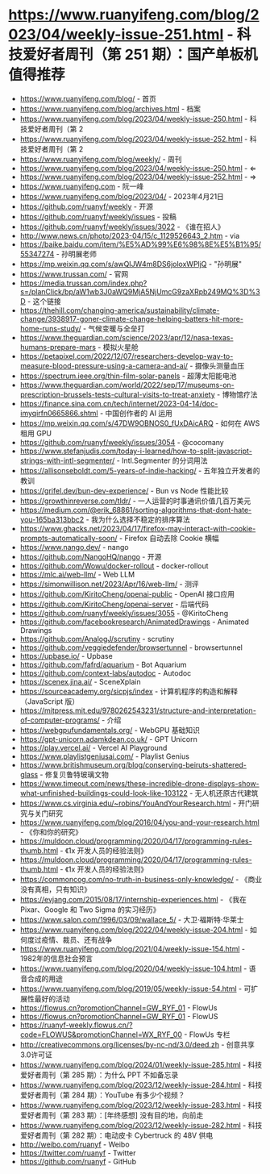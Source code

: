 # https://www.ruanyifeng.com/blog/2023/04/weekly-issue-251.html - 科技爱好者周刊（第 251 期）：国产单板机值得推荐

- https://www.ruanyifeng.com/blog/ - 首页
- https://www.ruanyifeng.com/blog/archives.html - 档案
- https://www.ruanyifeng.com/blog/2023/04/weekly-issue-250.html - 科技爱好者周刊（第 2
- https://www.ruanyifeng.com/blog/2023/04/weekly-issue-252.html - 科技爱好者周刊（第 2
- https://www.ruanyifeng.com/blog/weekly/ - 周刊
- https://www.ruanyifeng.com/blog/2023/04/weekly-issue-250.html - ⇐
- https://www.ruanyifeng.com/blog/2023/04/weekly-issue-252.html - ⇒
- https://www.ruanyifeng.com - 阮一峰
- https://www.ruanyifeng.com/blog/2023/04/ - 2023年4月21日
- https://github.com/ruanyf/weekly - 开源
- https://github.com/ruanyf/weekly/issues - 投稿
- https://github.com/ruanyf/weekly/issues/3022 - 《谁在招人》
- http://www.news.cn/photo/2023-04/15/c_1129526643_2.htm - via
- https://baike.baidu.com/item/%E5%AD%99%E6%98%8E%E5%B1%95/55347274 - 孙明展老师
- https://mp.weixin.qq.com/s/awQIJW4m8DS6joloxWPljQ - "孙明展"
- https://www.trussan.com/ - 官网
- https://media.trussan.com/index.php?s=/planClick/bp/aW1wb3J0aWQ9MjA5NjUmcG9zaXRpb249MQ%3D%3D - 这个链接
- https://thehill.com/changing-america/sustainability/climate-change/3938917-goner-climate-change-helping-batters-hit-more-home-runs-study/ - 气候变暖与全垒打
- https://www.theguardian.com/science/2023/apr/12/nasa-texas-humans-prepare-mars - 模拟火星舱
- https://petapixel.com/2022/12/07/researchers-develop-way-to-measure-blood-pressure-using-a-camera-and-ai/ - 摄像头测量血压
- https://spectrum.ieee.org/thin-film-solar-panels - 超薄太阳能电池
- https://www.theguardian.com/world/2022/sep/17/museums-on-prescription-brussels-tests-cultural-visits-to-treat-anxiety - 博物馆疗法
- https://finance.sina.com.cn/tech/internet/2023-04-14/doc-imyqirfn0665866.shtml - 中国创作者的 AI 运用
- https://mp.weixin.qq.com/s/47DW9OBNOS0_fUxDAicARQ - 如何在 AWS 租用 GPU
- https://github.com/ruanyf/weekly/issues/3054 - @cocomany
- https://www.stefanjudis.com/today-i-learned/how-to-split-javascript-strings-with-intl-segmenter/ - Intl.Segmenter 的分词用法
- https://allisonseboldt.com/5-years-of-indie-hacking/ - 五年独立开发者的教训
- https://grifel.dev/bun-dev-experience/ - Bun vs Node 性能比较
- https://growthinreverse.com/tldr/ - 一人运营的时事通讯价值几百万美元
- https://medium.com/@erik_68861/sorting-algorithms-that-dont-hate-you-165ba313bbc2 - 我为什么选择不稳定的排序算法
- https://www.ghacks.net/2023/04/17/firefox-may-interact-with-cookie-prompts-automatically-soon/ - Firefox 自动去除 Cookie 横幅
- https://www.nango.dev/ - nango
- https://github.com/NangoHQ/nango - 开源
- https://github.com/Wowu/docker-rollout - docker-rollout
- https://mlc.ai/web-llm/ - Web LLM
- https://simonwillison.net/2023/Apr/16/web-llm/ - 测评
- https://github.com/KiritoCheng/openai-public - OpenAI 接口应用
- https://github.com/KiritoCheng/openai-server - 后端代码
- https://github.com/ruanyf/weekly/issues/3055 - @KiritoCheng
- https://github.com/facebookresearch/AnimatedDrawings - Animated Drawings
- https://github.com/AnalogJ/scrutiny - scrutiny
- https://github.com/veggiedefender/browsertunnel - browsertunnel
- https://upbase.io/ - Upbase
- https://github.com/fafrd/aquarium - Bot Aquarium
- https://github.com/context-labs/autodoc - Autodoc
- https://scenex.jina.ai/ - SceneXplain
- https://sourceacademy.org/sicpjs/index - 计算机程序的构造和解释（JavaScript 版）
- https://mitpress.mit.edu/9780262543231/structure-and-interpretation-of-computer-programs/ - 介绍
- https://webgpufundamentals.org/ - WebGPU 基础知识
- https://gpt-unicorn.adamkdean.co.uk/ - GPT Unicorn
- https://play.vercel.ai/ - Vercel AI Playground
- https://www.playlistgeniusai.com/ - Playlist Genius
- https://www.britishmuseum.org/blog/conserving-beiruts-shattered-glass - 修复贝鲁特玻璃文物
- https://www.timeout.com/news/these-incredible-drone-displays-show-what-unfinished-buildings-could-look-like-103122 - 无人机还原古代建筑
- https://www.cs.virginia.edu/~robins/YouAndYourResearch.html - 开门研究与关门研究
- https://www.ruanyifeng.com/blog/2016/04/you-and-your-research.html - 《你和你的研究》
- https://muldoon.cloud/programming/2020/04/17/programming-rules-thumb.html - 《1x 开发人员的经验法则》
- https://muldoon.cloud/programming/2020/04/17/programming-rules-thumb.html - 《1x 开发人员的经验法则》
- https://commoncog.com/no-truth-in-business-only-knowledge/ - 《商业没有真相，只有知识》
- https://evjang.com/2015/08/17/internship-experiences.html - 《我在 Pixar、Google 和 Two Sigma 的实习经历》
- https://www.salon.com/1996/03/09/wallace_5/ - 大卫·福斯特·华莱士
- https://www.ruanyifeng.com/blog/2022/04/weekly-issue-204.html - 如何度过疫情、裁员、还有战争
- https://www.ruanyifeng.com/blog/2021/04/weekly-issue-154.html - 1982年的信息社会预言
- https://www.ruanyifeng.com/blog/2020/04/weekly-issue-104.html - 语音合成的用途
- https://www.ruanyifeng.com/blog/2019/05/weekly-issue-54.html - 可扩展性最好的活动
- https://flowus.cn?promotionChannel=GW_RYF_01 - FlowUs
- https://flowus.cn?promotionChannel=GW_RYF_01 - FlowUS
- https://ruanyf-weekly.flowus.cn/?code=FLOWUS&promotionChannel=WX_RYF_00 - FlowUs 专栏
- http://creativecommons.org/licenses/by-nc-nd/3.0/deed.zh - 创意共享3.0许可证
- https://www.ruanyifeng.com/blog/2024/01/weekly-issue-285.html - 科技爱好者周刊（第 285 期）：为什么 PPT 不如备忘录
- https://www.ruanyifeng.com/blog/2023/12/weekly-issue-284.html - 科技爱好者周刊（第 284 期）：YouTube 有多少个视频？
- https://www.ruanyifeng.com/blog/2023/12/weekly-issue-283.html - 科技爱好者周刊（第 283 期）：[年终感想] 没有目的地，向前走
- https://www.ruanyifeng.com/blog/2023/12/weekly-issue-282.html - 科技爱好者周刊（第 282 期）：电动皮卡 Cybertruck 的 48V 供电
- http://weibo.com/ruanyf - Weibo
- https://twitter.com/ruanyf - Twitter
- https://github.com/ruanyf - GitHub